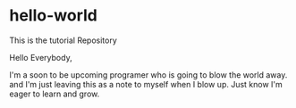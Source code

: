 # hello-world
This is the tutorial Repository

Hello Everybody,

I'm a soon to be upcoming programer who is going to blow the world away.
and I'm just leaving this as a note to myself when I blow up.
Just know I'm eager to learn and grow.
